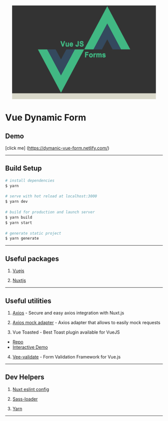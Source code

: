 <p align="center">
  <img width="460" height="300" src="./vue_form.png">
</p>

# Vue Dynamic Form

## Demo

[click me] (https://dymanic-vue-form.netlify.com/)

---

## Build Setup

```bash
# install dependencies
$ yarn

# serve with hot reload at localhost:3000
$ yarn dev

# build for production and launch server
$ yarn build
$ yarn start

# generate static project
$ yarn generate
```

---

## Useful packages


1. [Vuejs](https://vuejs.org/)

2. [Nuxtjs](https://nuxtjs.org/)

---

## Useful utilities

1. [Axios](https://axios.nuxtjs.org/) - Secure and easy axios integration with Nuxt.js

2. [Axios mock adapter](https://github.com/ctimmerm/axios-mock-adapter) - Axios adapter that allows to easily mock requests

3. Vue Toasted - Best Toast plugin available for VueJS
  - [Repo](https://github.com/shakee93/vue-toasted)
  - [Interactive Demo](https://shakee93.github.io/vue-toasted/)

4. [Vee-validate](https://logaretm.github.io/vee-validate/) - Form Validation Framework for Vue.js

---

## Dev Helpers

1. [Nuxt eslint config](https://github.com/nuxt/eslint-config)

2. [Sass-loader](https://github.com/webpack-contrib/sass-loader)

3. [Yarn](https://yarnpkg.com/lang/en/)

---
